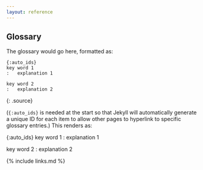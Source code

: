 ```yaml
---
layout: reference
---
```


## Glossary

The glossary would go here, formatted as:

~~~
{:auto_ids}
key word 1
:   explanation 1

key word 2
:   explanation 2
~~~
{: .source}

(`{:auto_ids}` is needed at the start
so that Jekyll will automatically generate a unique ID for each item
to allow other pages to hyperlink to specific glossary entries.)
This renders as:

{:auto_ids}
key word 1
:   explanation 1

key word 2
:   explanation 2

{% include links.md %}
